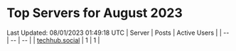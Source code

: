 # Top Servers for August 2023
Last Updated: 08/01/2023 01:49:18 UTC
| Server | Posts | Active Users |
| -- | -- | -- |
| [techhub.social](https://techhub.social/tags/PowerShell) | 1 | 1 |
